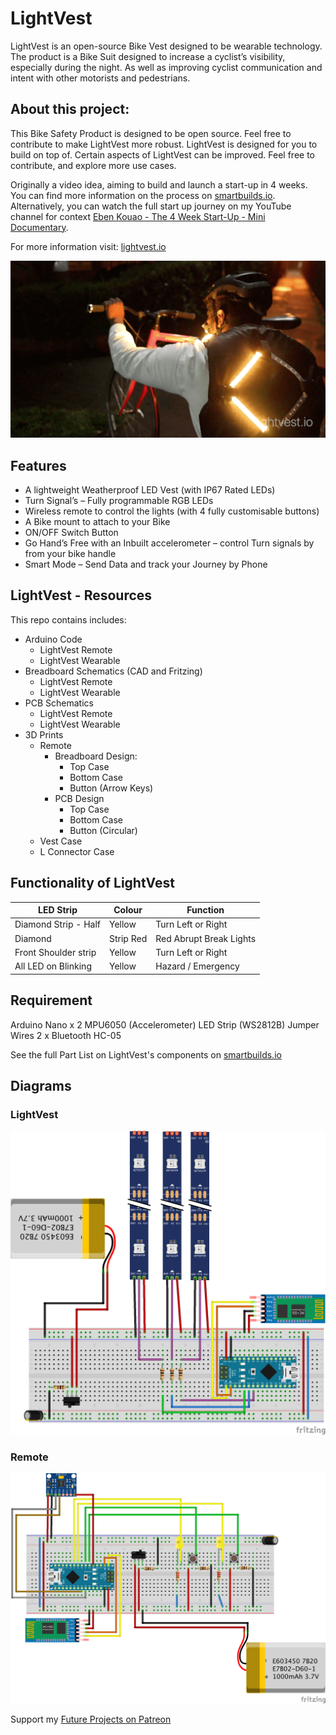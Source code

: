 # LightVest

LightVest is an open-source Bike Vest designed to be wearable technology. The product is a Bike Suit designed to increase a cyclist’s visibility, especially during the night. As well as improving cyclist communication and intent with other motorists and pedestrians.

## About this project:

This Bike Safety Product is designed to be open source. Feel free to contribute to make LightVest more robust. LightVest is designed for you to build on top of. Certain aspects of LightVest can be improved. Feel free to contribute, and explore more use cases.

Originally a video idea, aiming to build and launch a start-up in 4 weeks. You can find more information on the process on [smartbuilds.io](https://smartbuilds.io).
Alternatively, you can watch the full start up journey on my YouTube channel for context [Eben Kouao - The 4 Week Start-Up - Mini Documentary](https://www.youtube.com/channel/UCGxwyXJWEarxh2XWqvygiIg).

For more information visit: [lightvest.io](https://lightvest.io)

![Light Vest](img/readme/lightvest-back-left.png)

## Features

- A lightweight Weatherproof LED Vest (with IP67 Rated LEDs)
- Turn Signal’s – Fully programmable RGB LEDs
- Wireless remote to control the lights (with 4 fully customisable buttons)
- A Bike mount to attach to your Bike
- ON/OFF Switch Button
- Go Hand’s Free with an Inbuilt accelerometer – control Turn signals by from your bike handle
- Smart Mode – Send Data and track your Journey by Phone

## LightVest - Resources

This repo contains includes:

- Arduino Code
  - LightVest Remote
  - LightVest Wearable
- Breadboard Schematics (CAD and Fritzing)
  - LightVest Remote
  - LightVest Wearable
- PCB Schematics
  - LightVest Remote
  - LightVest Wearable
- 3D Prints
  - Remote
    - Breadboard Design:
      - Top Case
      - Bottom Case
      - Button (Arrow Keys)
    - PCB Design
      - Top Case
      - Bottom Case
      - Button (Circular)
  - Vest Case
  - L Connector Case

## Functionality of LightVest

| LED Strip            | Colour    | Function                |
| -------------------- | --------- | ----------------------- |
| Diamond Strip - Half | Yellow    | Turn Left or Right      |
| Diamond              | Strip Red | Red Abrupt Break Lights |
| Front Shoulder strip | Yellow    | Turn Left or Right      |
| All LED on Blinking  | Yellow    | Hazard / Emergency      |

## Requirement

Arduino Nano x 2
MPU6050 (Accelerometer)
LED Strip (WS2812B)
Jumper Wires
2 x Bluetooth HC-05

See the full Part List on LightVest's components on [smartbuilds.io](https://smartbuilds.io)

## Diagrams

### LightVest

![LightVest](Diagrams/LED_bike_vest_bb.png)

### Remote

![Remote](Diagrams/LED_bike_remote_bb.png)

Support my [Future Projects on Patreon](https://www.patreon.com/ebenkouao)
